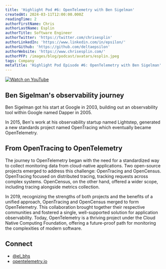 ```yaml
---
title: 'Highlight Pod #6: OpenTelemetry with Ben Sigelman'
createdAt: 2024-03-11T12:00:00.000Z
readingTime: 2
authorFirstName: Chris
authorLastName: Esplin
authorTitle: Software Engineer
authorTwitter: 'https://twitter.com/chrisesplin'
authorLinkedIn: 'https://www.linkedin.com/in/epsilon/'
authorGithub: 'https://github.com/deltaepsilon'
authorWebsite: 'https://www.chrisesplin.com/'
authorPFP: /images/blog/podcast/avatars/esplin.jpeg
tags: Company
metaTitle: 'Highlight Pod Episode #6: OpenTelemetry with Ben Sigelman'
---
```



[![Watch on YouTube](/images/blog/podcast/6/play.png)](https://dub.sh/BbjrncD)

## Ben Sigelman's observability journey

Ben Sigelman got his start at Google in 2003, building out an observability tool within Google named Dapper in 2005.

In 2015, Ben's work at his observability startup named Lightstep, generated a new standards project named OpenTracing which eventually became OpenTelemetry.

## From OpenTracing to OpenTelemetry

The journey to OpenTelemetry began with the need for a standardized way to collect monitoring data from cloud-native applications. Two open-source projects emerged to address this challenge: OpenTracing and OpenCensus. OpenTracing focused on distributed tracing, tracking requests across complex systems. OpenCensus, on the other hand, offered a wider scope, including tracing alongside metrics collection.

In 2019, recognizing the strengths of both projects and the benefits of a unified approach, OpenTracing and OpenCensus merged to form OpenTelemetry. This collaboration brought together their respective communities and fostered a single, well-supported solution for application observability. Today, OpenTelemetry is a thriving project under the Cloud Native Computing Foundation, offering a future-proof path for monitoring the complexities of modern software.


## Connect

- [@el_bhs](https://twitter.com/el_bhs)
- [opentelemetry.io](https://opentelemetry.io/)
